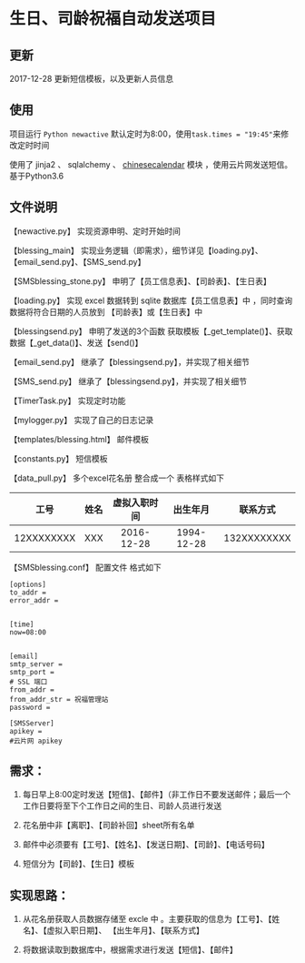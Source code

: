 # 生日、司龄祝福自动发送项目

## 更新

2017-12-28 更新短信模板，以及更新人员信息

## 使用

项目运行 `Python newactive` 默认定时为8:00，使用`task.times = "19:45"`来修改定时时间

使用了 jinja2 、 sqlalchemy 、 [chinesecalendar](https://github.com/LKI/chinese-calendar) 模块 ，使用云片网发送短信。基于Python3.6

## 文件说明

【newactive.py】 实现资源申明、定时开始时间

【blessing_main】 实现业务逻辑（即需求），细节详见【loading.py】、【email_send.py】、【SMS_send.py】

【SMSblessing_stone.py】 申明了【员工信息表】、【司龄表】、【生日表】

【loading.py】 实现 excel 数据转到 sqlite 数据库【员工信息表】中 ，同时查询数据将符合日期的人员放到 【司龄表】或【生日表】中

【blessingsend.py】 申明了发送的3个函数 获取模板【_get_template()】、获取数据【_get_data()】、发送【send()】

【email_send.py】 继承了【blessingsend.py】，并实现了相关细节

【SMS_send.py】 继承了【blessingsend.py】，并实现了相关细节

【TimerTask.py】 实现定时功能

【mylogger.py】 实现了自己的日志记录

【templates/blessing.html】 邮件模板

【constants.py】 短信模板

【data_pull.py】 多个excel花名册 整合成一个 表格样式如下

| 工号        | 姓名           | 虚拟入职时间  | 出生年月 | 联系方式 |
|:----------:|:----:|:----------:|:----------:|:-----------:|
|12XXXXXXXX| XXX           | 2016-12-28  | 1994-12-28 | 132XXXXXXXX |

【SMSblessing.conf】 配置文件 格式如下

```
[options]
to_addr =
error_addr = 


[time]
now=08:00


[email]
smtp_server = 
smtp_port = 
# SSL 端口
from_addr = 
from_addr_str = 祝福管理站
password = 

[SMSServer]
apikey = 
#云片网 apikey
```

## 需求：

1. 每日早上8:00定时发送【短信】、【邮件】（非工作日不要发送邮件；最后一个工作日要将至下个工作日之间的生日、司龄人员进行发送

2. 花名册中非【离职】、【司龄补回】sheet所有名单

3. 邮件中必须要有【工号】、【姓名】、【发送日期】、【司龄】、【电话号码】

4. 短信分为【司龄】、【生日】模板


## 实现思路：


1. 从花名册获取人员数据存储至 excle 中 。主要获取的信息为【工号】、【姓名】、【虚拟入职日期】、
【出生年月】、【联系方式】


2. 将数据读取到数据库中，根据需求进行发送【短信】、【邮件】


